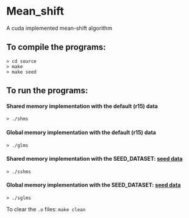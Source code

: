 # Mean_shift
A cuda implemented mean-shift algorithm

## To compile the programs:
```
> cd source
> make
> make seed
```
## To run the programs:
#### Shared memory implementation with the default (r15) data
`> ./shms` 

#### Global memory implementation with the default (r15) data
`> ./glms`

#### Shared memory implementation with the SEED_DATASET: [seed data](https://archive.ics.uci.edu/ml/datasets/seeds)
`> ./sshms` 

#### Global memory implementation with the SEED_DATASET: [seed data](https://archive.ics.uci.edu/ml/datasets/seeds)
`> ./sglms`

To clear the `.o` files:
`make clean`
